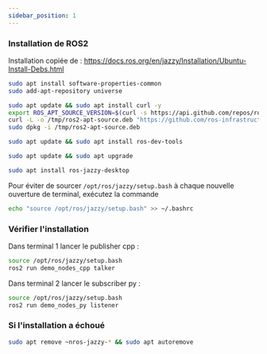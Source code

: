 ```yaml
---
sidebar_position: 1
---
```

### Installation de ROS2
Installation copiée de : https://docs.ros.org/en/jazzy/Installation/Ubuntu-Install-Debs.html

```bash
sudo apt install software-properties-common
sudo add-apt-repository universe

sudo apt update && sudo apt install curl -y
export ROS_APT_SOURCE_VERSION=$(curl -s https://api.github.com/repos/ros-infrastructure/ros-apt-source/releases/latest | grep -F "tag_name" | awk -F\" '{print $4}')
curl -L -o /tmp/ros2-apt-source.deb "https://github.com/ros-infrastructure/ros-apt-source/releases/download/${ROS_APT_SOURCE_VERSION}/ros2-apt-source_${ROS_APT_SOURCE_VERSION}.$(. /etc/os-release && echo $VERSION_CODENAME)_all.deb" # If using Ubuntu derivates use $UBUNTU_CODENAME
sudo dpkg -i /tmp/ros2-apt-source.deb

sudo apt update && sudo apt install ros-dev-tools

sudo apt update && sudo apt upgrade

sudo apt install ros-jazzy-desktop
```

Pour éviter de sourcer `/opt/ros/jazzy/setup.bash` à chaque nouvelle ouverture de terminal, exécutez la commande
```bash
echo "source /opt/ros/jazzy/setup.bash" >> ~/.bashrc
```
### Vérifier l'installation

Dans terminal 1 lancer le publisher cpp :
```bash
source /opt/ros/jazzy/setup.bash
ros2 run demo_nodes_cpp talker
```

Dans terminal 2 lancer le subscriber py :
```bash
source /opt/ros/jazzy/setup.bash
ros2 run demo_nodes_py listener
```
### Si l'installation a échoué

```bash
sudo apt remove ~nros-jazzy-* && sudo apt autoremove
```